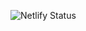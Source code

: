 ![Netlify Status](https://api.netlify.com/api/v1/badges/7c7bbcdc-dc94-49c5-9ff7-6ee5b942cdf8/deploy-status?branch=main)
